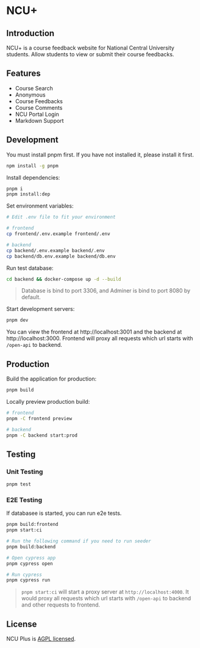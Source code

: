 # NCU+

## Introduction

NCU+ is a course feedback website for National Central University students. Allow students to view or submit their course feedbacks.

## Features

- Course Search
- Anonymous
- Course Feedbacks
- Course Comments
- NCU Portal Login
- Markdown Support

## Development

You must install pnpm first. If you have not installed it, please install it first.

```bash
npm install -g pnpm
```

Install dependencies:

```bash
pnpm i
pnpm install:dep
```

Set environment variables:

```bash
# Edit .env file to fit your environment

# frontend
cp frontend/.env.example frontend/.env

# backend
cp backend/.env.example backend/.env
cp backend/db.env.example backend/db.env
```

Run test database:

```bash
cd backend && docker-compose up -d --build
```

> Database is bind to port 3306, and Adminer is bind to port 8080 by default.

Start development servers:

```bash
pnpm dev
```

You can view the frontend at http://localhost:3001 and the backend at http://localhost:3000. Frontend will proxy all requests which url starts with `/open-api` to backend.

## Production

Build the application for production:

```bash
pnpm build
```

Locally preview production build:

```bash
# frontend
pnpm -C frontend preview

# backend
pnpm -C backend start:prod
```

## Testing

### Unit Testing

```bash
pnpm test
```

### E2E Testing

If databasee is started, you can run e2e tests.

```bash
pnpm build:frontend
pnpm start:ci

# Run the following command if you need to run seeder
pnpm build:backend

# Open cypress app
pnpm cypress open

# Run cypress
pnpm cypress run
```

> `pnpm start:ci` will start a proxy server at `http://localhost:4000`. It would proxy all requests which url starts with `/open-api` to backend and other requests to frontend.

## License

NCU Plus is [AGPL licensed](LICENSE).
